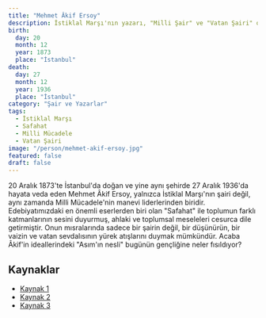 ```yaml
---
title: "Mehmet Âkif Ersoy"
description: İstiklal Marşı'nın yazarı, "Milli Şair" ve "Vatan Şairi" olarak anılan, şair, yazar, veteriner hekim ve siyasetçi.
birth:
  day: 20
  month: 12
  year: 1873
  place: "İstanbul"
death:
  day: 27
  month: 12
  year: 1936
  place: "İstanbul"
category: "Şair ve Yazarlar"
tags:
  - İstiklal Marşı
  - Safahat
  - Milli Mücadele
  - Vatan Şairi
image: "/person/mehmet-akif-ersoy.jpg"
featured: false
draft: false
---
```


20 Aralık 1873'te İstanbul'da doğan ve yine aynı şehirde 27 Aralık 1936'da hayata veda eden Mehmet Âkif Ersoy, yalnızca İstiklal Marşı'nın şairi değil, aynı zamanda Milli Mücadele'nin manevi liderlerinden biridir. Edebiyatımızdaki en önemli eserlerden biri olan "Safahat" ile toplumun farklı katmanlarının sesini duyurmuş, ahlaki ve toplumsal meseleleri cesurca dile getirmiştir. Onun mısralarında sadece bir şairin değil, bir düşünürün, bir vaizin ve vatan sevdalısının yürek atışlarını duymak mümkündür. Acaba Âkif'in ideallerindeki "Asım'ın nesli" bugünün gençliğine neler fısıldıyor?

## Kaynaklar

- [Kaynak 1](https://www.meb.gov.tr/meb/mehmetakif.html)
- [Kaynak 2](https://makmer.mehmetakif.edu.tr/tr/icerik/10041/hayati)
- [Kaynak 3](https://islamansiklopedisi.org.tr/mehmed-akif-ersoy)
